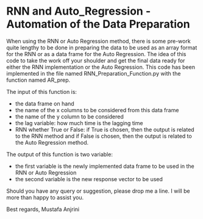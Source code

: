 # RNN and Auto_Regression - Automation of the Data Preparation

When using the RNN or Auto Regression method, there is some pre-work quite lengthy to be done in preparing the data to be used as an array format for the RNN or as a data frame for the Auto Regression. 
The idea of this code to take the work off your shoulder and get the final data ready for either the RNN implementation or the Auto Regression. This code has been implemented in the file named RNN_Preparation_Function.py with the function named AR_prep.

The input of this function is:
- the data frame on hand
- the name of the x columns to be considered from this data frame
- the name of the y column to be considered
- the lag variable: how much time is the lagging time
- RNN whether True or False: if True is chosen, then the output is related to the RNN method and if False is chosen, then the output is related to the Auto Regression method.

The output of this function is two variable:
- the first variable is the newly implemented data frame to be used in the RNN or Auto Regression
- the second variable is the new response vector to be used

Should you have any query or suggestion, please drop me a line. I will be more than happy to assist you.

Best regards,
Mustafa Anjrini
